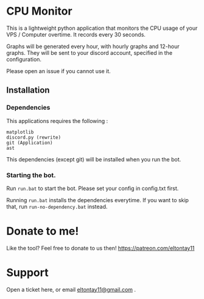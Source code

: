 # CPU Monitor

This is a lightweight python application that monitors the CPU usage of your VPS / Computer overtime. It records every 30 seconds.

Graphs will be generated every hour, with hourly graphs and 12-hour graphs. They will be sent to your discord account, specified in the configuration.

Please open an issue if you cannot use it.

## Installation

### Dependencies

This applications requires the following :
``` numpy
matplotlib
discord.py (rewrite)
git (Application)
ast
```

This dependencies (except git) will be installed when you run the bot.

### Starting the bot.

Run ```run.bat``` to start the bot. Please set your config in config.txt first.

Running ```run.bat``` installs the dependencies everytime. If you want to skip that, run ```run-no-dependency.bat``` instead.

# Donate to me!



Like the tool? Feel free to donate to us then! https://patreon.com/eltontay11



# Support




Open a ticket here, or email eltontay11@gmail.com . 

